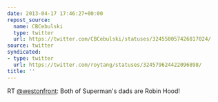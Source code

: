 ```yaml
---
date: 2013-04-17 17:46:27+00:00
repost_source:
  name: CBCebulski
  type: twitter
  url: https://twitter.com/CBCebulski/statuses/324550057426817024/
source: twitter
syndicated:
- type: twitter
  url: https://twitter.com/roytang/statuses/324579624422096898/
title: ''
---
```


RT [@westonfront](https://twitter.com/westonfront/): Both of Superman's dads are Robin Hood!